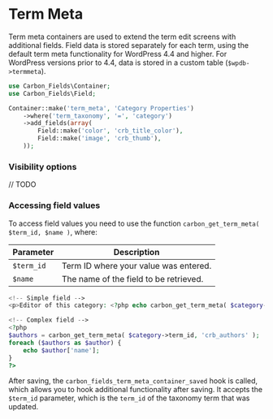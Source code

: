# Term Meta

Term meta containers are used to extend the term edit screens with additional fields. Field data is stored separately for each term, using the default term meta functionality for WordPress 4.4 and higher. For WordPress versions prior to 4.4, data is stored in a custom table (`$wpdb->termmeta`).

```php
use Carbon_Fields\Container;
use Carbon_Fields\Field;

Container::make('term_meta', 'Category Properties')
	->where('term_taxonomy', '=', 'category')
	->add_fields(array(
		Field::make('color', 'crb_title_color'),
		Field::make('image', 'crb_thumb'),
	));
```

### Visibility options

// TODO

### Accessing field values

To access field values you need to use the function `carbon_get_term_meta( $term_id, $name )`, where:

| Parameter            | Description                                                                         |
| -------------------- | ----------------------------------------------------------------------------------- |
| `$term_id`           | Term ID where your value was entered.                                               |
| `$name`              | The name of the field to be retrieved.                                              |

```php
<!-- Simple field -->
<p>Editor of this category: <?php echo carbon_get_term_meta( $category->term_id, 'crb_editor' ); ?></p>

<!-- Complex field -->
<?php 
$authors = carbon_get_term_meta( $category->term_id, 'crb_authors' );
foreach ($authors as $author) {
	echo $author['name'];
}
?>
```

After saving, the `carbon_fields_term_meta_container_saved` hook is called, which allows you to hook additional functionality after saving. It accepts the `$term_id` parameter, which is the `term_id` of the taxonomy term that was updated.